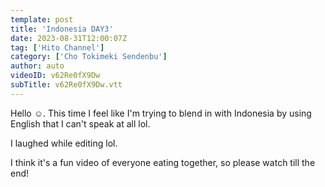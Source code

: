 ```yaml
---
template: post
title: 'Indonesia DAY3'
date: 2023-08-31T12:00:07Z
tag: ['Hito Channel']
category: ['Cho Tokimeki Sendenbu']
author: auto 
videoID: v62Re0fX9Dw
subTitle: v62Re0fX9Dw.vtt
---
```

Hello ☺. This time I feel like I'm trying to blend in with Indonesia by using English that I can't speak at all lol.

I laughed while editing lol.

I think it's a fun video of everyone eating together, so please watch till the end!
